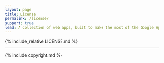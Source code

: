 ```yaml
---
layout: page
title: License
permalink: /license/
support: true
lead: A collection of web apps, built to make the most of the Google Apps platform and designed to save time, making the technology work for you.
---
```

{% include_relative LICENSE.md %}

- - -

{% include copyright.md %}